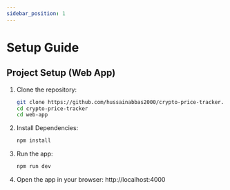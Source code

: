```yaml
---
sidebar_position: 1
---
```

# Setup Guide

## **Project Setup (Web App)**
1. Clone the repository:
   ```sh
   git clone https://github.com/hussainabbas2000/crypto-price-tracker.git
   cd crypto-price-tracker
   cd web-app
   ```
2. Install Dependencies:
   ```sh
   npm install
   ```
3. Run the app:
   ```sh
   npm run dev
   ```
4. Open the app in your browser: http://localhost:4000